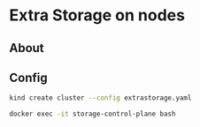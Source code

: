 # Extra Storage on nodes

## About

## Config

```sh
kind create cluster --config extrastorage.yaml

docker exec -it storage-control-plane bash
```
